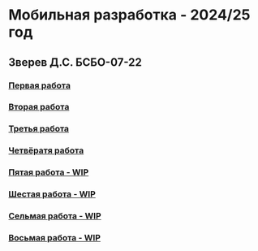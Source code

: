 # Мобильная разработка - 2024/25 год
## Зверев Д.С. БСБО-07-22

### [Первая работа](https://github.com/Z-Den/Mobile-Development/tree/main/Practice%201/Readme.md)
### [Вторая работа](https://github.com/Z-Den/Mobile-Development/tree/main/Practice%202/Readme.md)
### [Третья работа](https://github.com/Z-Den/Mobile-Development/blob/main/Practice%203/README.md)
### [Четвёратя работа](https://github.com/Z-Den/Mobile-Development/blob/main/Practice%204/README.md)
### [Пятая работа - WIP]()
### [Шестая работа - WIP]()
### [Сельмая работа - WIP]()
### [Восьмая работа - WIP]()
